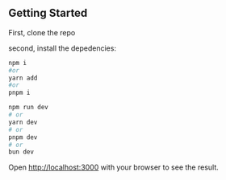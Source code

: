 
## Getting Started

First, clone the repo

second, install the depedencies:

```bash
npm i
#or
yarn add
#or
pnpm i
```

```bash
npm run dev
# or
yarn dev
# or
pnpm dev
# or
bun dev
```

Open [http://localhost:3000](http://localhost:3000) with your browser to see the result.



